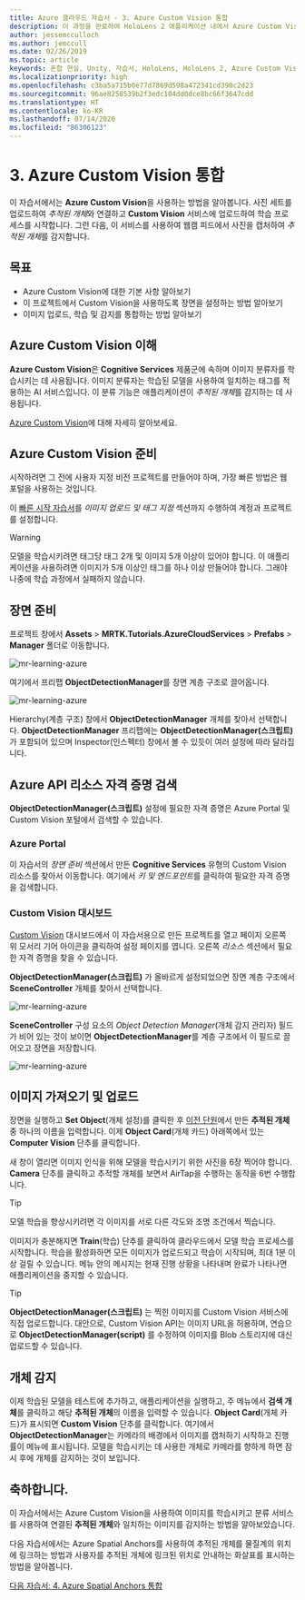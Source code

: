 ```yaml
---
title: Azure 클라우드 자습서 - 3. Azure Custom Vision 통합
description: 이 과정을 완료하여 HoloLens 2 애플리케이션 내에서 Azure Custom Vision을 구현하는 방법을 알아봅니다.
author: jessemcculloch
ms.author: jemccull
ms.date: 02/26/2019
ms.topic: article
keywords: 혼합 현실, Unity, 자습서, HoloLens, HoloLens 2, Azure Custom Vision, Azure Cognitive Services
ms.localizationpriority: high
ms.openlocfilehash: c3ba5a715b0e77d7869d598a472341cd390c2d23
ms.sourcegitcommit: 96ae8258539b2f3edc104dd0dce8bc66f3647cdd
ms.translationtype: HT
ms.contentlocale: ko-KR
ms.lasthandoff: 07/14/2020
ms.locfileid: "86306123"
---
```

# <a name="3-integrating-azure-custom-vision"></a>3. Azure Custom Vision 통합

이 자습서에서는 **Azure Custom Vision**을 사용하는 방법을 알아봅니다. 사진 세트를 업로드하여 *추적된 개체*와 연결하고 **Custom Vision** 서비스에 업로드하여 학습 프로세스를 시작합니다. 그런 다음, 이 서비스를 사용하여 웹캠 피드에서 사진을 캡처하여 *추적된 개체*를 감지합니다.

## <a name="objectives"></a>목표

* Azure Custom Vision에 대한 기본 사항 알아보기
* 이 프로젝트에서 Custom Vision을 사용하도록 장면을 설정하는 방법 알아보기
* 이미지 업로드, 학습 및 감지를 통합하는 방법 알아보기

## <a name="understanding-azure-custom-vision"></a>Azure Custom Vision 이해

**Azure Custom Vision**은 **Cognitive Services** 제품군에 속하며 이미지 분류자를 학습시키는 데 사용됩니다. 이미지 분류자는 학습된 모델을 사용하여 일치하는 태그를 적용하는 AI 서비스입니다. 이 분류 기능은 애플리케이션이 *추적된 개체*를 감지하는 데 사용됩니다.

[Azure Custom Vision](https://docs.microsoft.com/azure/cognitive-services/custom-vision-service/home)에 대해 자세히 알아보세요.

## <a name="preparing-azure-custom-vision"></a>Azure Custom Vision 준비

시작하려면 그 전에 사용자 지정 비전 프로젝트를 만들어야 하며, 가장 빠른 방법은 웹 포털을 사용하는 것입니다.

이 [빠른 시작 자습서](https://docs.microsoft.com/azure/cognitive-services/custom-vision-service/getting-started-build-a-classifier#choose-training-images)를 *이미지 업로드 및 태그 지정* 섹션까지 수행하여 계정과 프로젝트를 설정합니다.

> [!WARNING]
> 모델을 학습시키려면 태그당 태그 2개 및 이미지 5개 이상이 있어야 합니다. 이 애플리케이션을 사용하려면 이미지가 5개 이상인 태그를 하나 이상 만들어야 합니다. 그래야 나중에 학습 과정에서 실패하지 않습니다.

## <a name="preparing-the-scene"></a>장면 준비

프로젝트 창에서 **Assets** > **MRTK.Tutorials.AzureCloudServices** > **Prefabs** > **Manager** 폴더로 이동합니다.

![mr-learning-azure](images/mr-learning-azure/tutorial3-section4-step1-1.png)

여기에서 프리팹 **ObjectDetectionManager**를 장면 계층 구조로 끌어옵니다.

![mr-learning-azure](images/mr-learning-azure/tutorial3-section4-step1-2.png)

Hierarchy(계층 구조) 창에서 **ObjectDetectionManager** 개체를 찾아서 선택합니다.
**ObjectDetectionManager** 프리팹에는 **ObjectDetectionManager(스크립트)** 가 포함되어 있으며 Inspector(인스펙터) 창에서 볼 수 있듯이 여러 설정에 따라 달라집니다.

## <a name="retrieving-azure-api-resource-credentials"></a>Azure API 리소스 자격 증명 검색

**ObjectDetectionManager(스크립트)** 설정에 필요한 자격 증명은 Azure Portal 및 Custom Vision 포털에서 검색할 수 있습니다.

### <a name="azure-portal"></a>Azure Portal

이 자습서의 *장면 준비* 섹션에서 만든 **Cognitive Services** 유형의 Custom Vision 리소스를 찾아서 이동합니다. 여기에서 *키 및 엔드포인트*를 클릭하여 필요한 자격 증명을 검색합니다.

### <a name="custom-vision-dashboard"></a>Custom Vision 대시보드

[Custom Vision](https://www.customvision.ai/projects) 대시보드에서 이 자습서용으로 만든 프로젝트를 열고 페이지 오른쪽 위 모서리 기어 아이콘을 클릭하여 설정 페이지를 엽니다. 오른쪽 *리소스* 섹션에서 필요한 자격 증명을 찾을 수 있습니다.

**ObjectDetectionManager(스크립트)** 가 올바르게 설정되었으면 장면 계층 구조에서 **SceneController** 개체를 찾아서 선택합니다.

![mr-learning-azure](images/mr-learning-azure/tutorial3-section4-step1-3.png)

**SceneController** 구성 요소의 *Object Detection Manager*(개체 감지 관리자) 필드가 비어 있는 것이 보이면 **ObjectDetectionManager**를 계층 구조에서 이 필드로 끌어오고 장면을 저장합니다.

![mr-learning-azure](images/mr-learning-azure/tutorial3-section4-step1-4.png)

## <a name="take-and-upload-images"></a>이미지 가져오기 및 업로드

장면을 실행하고 **Set Object**(개체 설정)를 클릭한 후 [이전 단원](mr-learning-azure-02.md)에서 만든 **추적된 개체** 중 하나의 이름을 입력합니다. 이제 **Object Card**(개체 카드) 아래쪽에서 있는 **Computer Vision** 단추를 클릭합니다.

새 창이 열리면 이미지 인식을 위해 모델을 학습시키기 위한 사진을 6장 찍어야 합니다. **Camera** 단추를 클릭하고 추적할 개체를 보면서 AirTap을 수행하는 동작을 6번 수행합니다.

> [!TIP]
> 모델 학습을 향상시키려면 각 이미지를 서로 다른 각도와 조명 조건에서 찍습니다.

이미지가 충분해지면 **Train**(학습) 단추를 클릭하여 클라우드에서 모델 학습 프로세스를 시작합니다. 학습을 활성화하면 모든 이미지가 업로드되고 학습이 시작되며, 최대 1분 이상 걸릴 수 있습니다. 메뉴 안의 메시지는 현재 진행 상황을 나타내며 완료가 나타나면 애플리케이션을 중지할 수 있습니다.

> [!TIP]
> **ObjectDetectionManager(스크립트)** 는 찍힌 이미지를 Custom Vision 서비스에 직접 업로드합니다. 대안으로, Custom Vision API는 이미지 URL을 허용하며, 연습으로 **ObjectDetectionManager(script)** 를 수정하여 이미지를 Blob 스토리지에 대신 업로드할 수 있습니다.

## <a name="detect-objects"></a>개체 감지

이제 학습된 모델을 테스트에 추가하고, 애플리케이션을 실행하고, 주 메뉴에서 **검색 개체**를 클릭하고 해당 **추적된 개체**의 이름을 입력할 수 있습니다. **Object Card**(개체 카드)가 표시되면 **Custom Vision** 단추를 클릭합니다. 여기에서 **ObjectDetectionManager**는 카메라의 배경에서 이미지를 캡처하기 시작하고 진행률이 메뉴에 표시됩니다. 모델을 학습시키는 데 사용한 개체로 카메라를 향하게 하면 잠시 후에 개체를 감지하는 것이 보입니다.

## <a name="congratulations"></a>축하합니다.

이 자습서에서는 Azure Custom Vision을 사용하여 이미지를 학습시키고 분류 서비스를 사용하여 연결된 **추적된 개체**와 일치하는 이미지를 감지하는 방법을 알아보았습니다.

다음 자습서에서는 Azure Spatial Anchors를 사용하여 추적된 개체를 물질계의 위치에 링크하는 방법과 사용자를 추적된 개체에 링크된 위치로 안내하는 화살표를 표시하는 방법을 알아봅니다.

[다음 자습서: 4. Azure Spatial Anchors 통합](mr-learning-azure-04.md)

